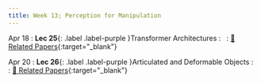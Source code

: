 ```yaml
---
title: Week 13; Perception for Manipulation
---
```


Apr 18
: **Lec 25**{: .label .label-purple }Transformer Architectures
: &nbsp;
  : [📃 Related Papers](/papers/#transformer-architectures){:target="_blank"}
  <!-- : [Solution](#) -->

Apr 20
: **Lec 26**{: .label .label-purple }Articulated and Deformable Objects
: &nbsp;
  : [📃 Related Papers](/papers/#more-frontiers){:target="_blank"}
  <!-- : [3.1](#), [2.2](#), [2.3](#) -->

<!-- Apr 7
: **Dis 13**{: .label .label-blue }[Paper discussion: Deep Learning for Manipulation](#) -->
